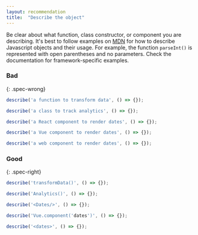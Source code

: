 ```yaml
---
layout: recommendation
title:  "Describe the object"
---
```


Be clear about what function, class constructor, or component you are
describing. It's best to follow examples on
[MDN](https://developer.mozilla.org/en-US/) for how to describe Javascript
objects and their usage. For example, the function `parseInt()` is represented
with open parentheses and no parameters. Check the documentation for
framework-specific examples.

### Bad
{: .spec-wrong}

```javascript
describe('a function to transform data', () => {});

describe('a class to track analytics', () => {});

describe('a React component to render dates', () => {});

describe('a Vue component to render dates', () => {});

describe('a web component to render dates', () => {});
```

### Good
{: .spec-right}

```javascript
describe('transformData()', () => {});

describe('Analytics()', () => {});

describe('<Dates/>', () => {}); 

describe('Vue.component('dates')', () => {});

describe('<dates>', () => {});
```
